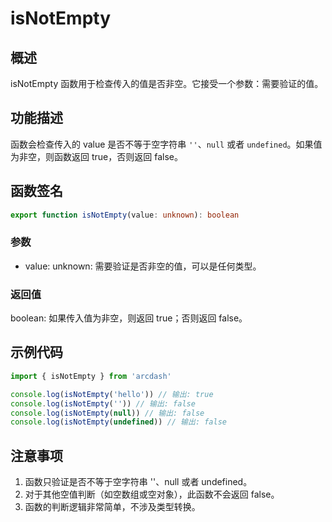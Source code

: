# isNotEmpty

## 概述
isNotEmpty 函数用于检查传入的值是否非空。它接受一个参数：需要验证的值。

## 功能描述
函数会检查传入的 value 是否不等于空字符串 `''`、`null` 或者 `undefined`。如果值为非空，则函数返回 true，否则返回 false。

## 函数签名
```typescript
export function isNotEmpty(value: unknown): boolean
```

### 参数
- value: unknown: 需要验证是否非空的值，可以是任何类型。

### 返回值
boolean: 如果传入值为非空，则返回 true；否则返回 false。

## 示例代码
```typescript
import { isNotEmpty } from 'arcdash'

console.log(isNotEmpty('hello')) // 输出: true
console.log(isNotEmpty('')) // 输出: false
console.log(isNotEmpty(null)) // 输出: false
console.log(isNotEmpty(undefined)) // 输出: false
```

## 注意事项
1. 函数只验证是否不等于空字符串 ''、null 或者 undefined。
2. 对于其他空值判断（如空数组或空对象），此函数不会返回 false。
3. 函数的判断逻辑非常简单，不涉及类型转换。
